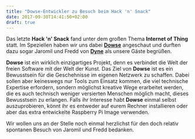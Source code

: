 ```yaml
---
title: "Dowse-Entwickler zu Besuch beim Hack 'n' Snack"
date: 2017-09-30T14:41:50+02:00
draft: true
---
```


Das letzte **Hack 'n' Snack** fand unter dem großen Thema **Internet of Thing**
statt. Im Speziellen haben wir uns dabei [**Dowse**](http://dowse.equipment/index.html)
angeschaut und durften dazu sogar Jaromil und Fredd von [**Dyne**](https://www.dyne.org/)
als unsere Gäste begrüßen.

**Dowse** ist ein wirklich einzigartiges Projekt, denn es verbindet die Welt der
freien Software mit der Welt der Kunst. Das Ziel von **Dowse** ist es ein
Bewusstsein für die Geschehnisse im eigenen Netzwerk zu schaffen. Dabei sollen
aber keineswegs nur Tools zum Einsatz kommen, die viel technische Expertise
erfordern, sondern möglichst kreative Wege erarbeitet werden, die es auch
technisch weniger versierten Menschen möglich macht, dieses Bewusstsein zu
erlangen. Falls ihr Interesse habt **Dowse** einmal selbst auszuprobieren, könnt
ihr es entweder auf eurem Rechner installieren oder aber das extra entwickelte
Raspberry Pi Image verwenden.

Wir wollen uns an der Stelle noch einmal herzlichst für den doch relativ
spontanen Besuch von Jaromil und Fredd bedanken.
